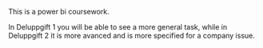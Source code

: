 This is a power bi coursework.

In Deluppgift 1 you will be able to see a more general task, while in Deluppgift 2 it is more avanced and is more specified for a company issue.
